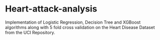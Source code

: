 # Heart-attack-analysis
Implementation of Logistic Regression, Decision Tree and XGBoost algorithms along with 5 fold cross validation on the Heart Disease Dataset from the UCI Repository.
